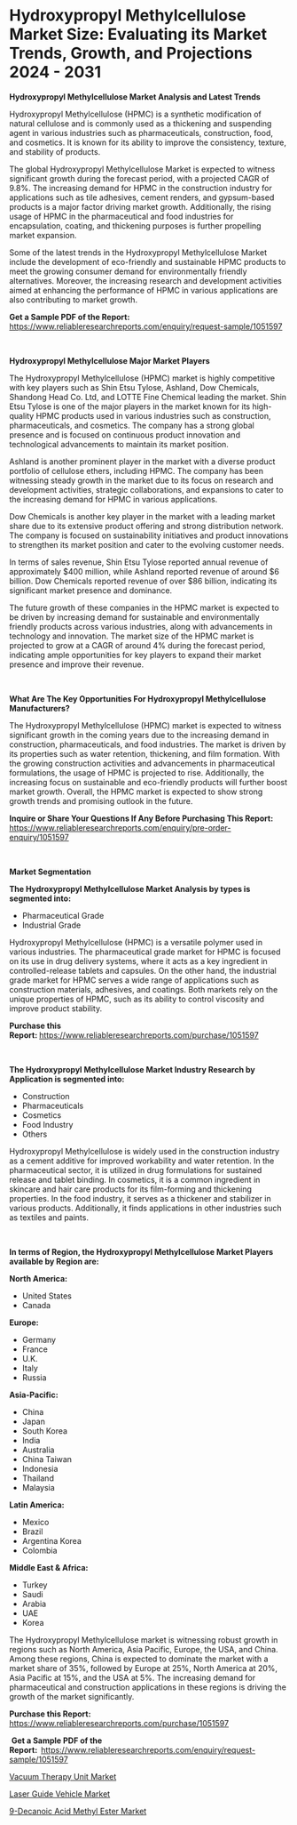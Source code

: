 <p><h1>Hydroxypropyl Methylcellulose Market Size: Evaluating its Market Trends, Growth, and Projections 2024 - 2031</h1></p><p><strong>Hydroxypropyl Methylcellulose Market Analysis and Latest Trends</strong></p>
<p><p>Hydroxypropyl Methylcellulose (HPMC) is a synthetic modification of natural cellulose and is commonly used as a thickening and suspending agent in various industries such as pharmaceuticals, construction, food, and cosmetics. It is known for its ability to improve the consistency, texture, and stability of products.</p><p>The global Hydroxypropyl Methylcellulose Market is expected to witness significant growth during the forecast period, with a projected CAGR of 9.8%. The increasing demand for HPMC in the construction industry for applications such as tile adhesives, cement renders, and gypsum-based products is a major factor driving market growth. Additionally, the rising usage of HPMC in the pharmaceutical and food industries for encapsulation, coating, and thickening purposes is further propelling market expansion.</p><p>Some of the latest trends in the Hydroxypropyl Methylcellulose Market include the development of eco-friendly and sustainable HPMC products to meet the growing consumer demand for environmentally friendly alternatives. Moreover, the increasing research and development activities aimed at enhancing the performance of HPMC in various applications are also contributing to market growth.</p></p>
<p><strong>Get a Sample PDF of the Report:&nbsp;</strong> <a href="https://www.reliableresearchreports.com/enquiry/request-sample/1051597">https://www.reliableresearchreports.com/enquiry/request-sample/1051597</a></p>
<p>&nbsp;</p>
<p><strong>Hydroxypropyl Methylcellulose Major Market Players</strong></p>
<p><p>The Hydroxypropyl Methylcellulose (HPMC) market is highly competitive with key players such as Shin Etsu Tylose, Ashland, Dow Chemicals, Shandong Head Co. Ltd, and LOTTE Fine Chemical leading the market. Shin Etsu Tylose is one of the major players in the market known for its high-quality HPMC products used in various industries such as construction, pharmaceuticals, and cosmetics. The company has a strong global presence and is focused on continuous product innovation and technological advancements to maintain its market position.</p><p>Ashland is another prominent player in the market with a diverse product portfolio of cellulose ethers, including HPMC. The company has been witnessing steady growth in the market due to its focus on research and development activities, strategic collaborations, and expansions to cater to the increasing demand for HPMC in various applications.</p><p>Dow Chemicals is another key player in the market with a leading market share due to its extensive product offering and strong distribution network. The company is focused on sustainability initiatives and product innovations to strengthen its market position and cater to the evolving customer needs.</p><p>In terms of sales revenue, Shin Etsu Tylose reported annual revenue of approximately $400 million, while Ashland reported revenue of around $6 billion. Dow Chemicals reported revenue of over $86 billion, indicating its significant market presence and dominance.</p><p>The future growth of these companies in the HPMC market is expected to be driven by increasing demand for sustainable and environmentally friendly products across various industries, along with advancements in technology and innovation. The market size of the HPMC market is projected to grow at a CAGR of around 4% during the forecast period, indicating ample opportunities for key players to expand their market presence and improve their revenue.</p></p>
<p>&nbsp;</p>
<p><strong>What Are The Key Opportunities For Hydroxypropyl Methylcellulose Manufacturers?</strong></p>
<p><p>The Hydroxypropyl Methylcellulose (HPMC) market is expected to witness significant growth in the coming years due to the increasing demand in construction, pharmaceuticals, and food industries. The market is driven by its properties such as water retention, thickening, and film formation. With the growing construction activities and advancements in pharmaceutical formulations, the usage of HPMC is projected to rise. Additionally, the increasing focus on sustainable and eco-friendly products will further boost market growth. Overall, the HPMC market is expected to show strong growth trends and promising outlook in the future.</p></p>
<p><strong>Inquire or Share Your Questions If Any Before Purchasing This Report:</strong> <a href="https://www.reliableresearchreports.com/enquiry/pre-order-enquiry/1051597">https://www.reliableresearchreports.com/enquiry/pre-order-enquiry/1051597</a></p>
<p>&nbsp;</p>
<p><strong>Market Segmentation</strong></p>
<p><strong>The Hydroxypropyl Methylcellulose Market Analysis by types is segmented into:</strong></p>
<p><ul><li>Pharmaceutical Grade</li><li>Industrial Grade</li></ul></p>
<p><p>Hydroxypropyl Methylcellulose (HPMC) is a versatile polymer used in various industries. The pharmaceutical grade market for HPMC is focused on its use in drug delivery systems, where it acts as a key ingredient in controlled-release tablets and capsules. On the other hand, the industrial grade market for HPMC serves a wide range of applications such as construction materials, adhesives, and coatings. Both markets rely on the unique properties of HPMC, such as its ability to control viscosity and improve product stability.</p></p>
<p><strong>Purchase this Report:&nbsp;</strong><a href="https://www.reliableresearchreports.com/purchase/1051597">https://www.reliableresearchreports.com/purchase/1051597</a></p>
<p>&nbsp;</p>
<p><strong>The Hydroxypropyl Methylcellulose Market Industry Research by Application is segmented into:</strong></p>
<p><ul><li>Construction</li><li>Pharmaceuticals</li><li>Cosmetics</li><li>Food Industry</li><li>Others</li></ul></p>
<p><p>Hydroxypropyl Methylcellulose is widely used in the construction industry as a cement additive for improved workability and water retention. In the pharmaceutical sector, it is utilized in drug formulations for sustained release and tablet binding. In cosmetics, it is a common ingredient in skincare and hair care products for its film-forming and thickening properties. In the food industry, it serves as a thickener and stabilizer in various products. Additionally, it finds applications in other industries such as textiles and paints.</p></p>
<p>&nbsp;</p>
<p><strong>In terms of Region, the Hydroxypropyl Methylcellulose Market Players available by Region are:</strong></p>
<p>
    <p> <strong> North America: </strong>
        <ul>
            <li>United States</li>
            <li>Canada</li>
        </ul>
        </p> 
    <p> <strong> Europe: </strong>
        <ul>
            <li>Germany</li>
            <li>France</li>
            <li>U.K.</li>
            <li>Italy</li>
            <li>Russia</li>
        </ul>
        </p> 
    <p> <strong> Asia-Pacific: </strong>
        <ul>
            <li>China</li>
            <li>Japan</li>
            <li>South Korea</li>
            <li>India</li>
            <li>Australia</li>
            <li>China Taiwan</li>
            <li>Indonesia</li>
            <li>Thailand</li>
            <li>Malaysia</li>
        </ul>
        </p> 
    <p> <strong> Latin America: </strong>
        <ul>
            <li>Mexico</li>
            <li>Brazil</li>
            <li>Argentina Korea</li>
            <li>Colombia</li>
        </ul>
        </p> 
    <p> <strong> Middle East & Africa: </strong>
        <ul>
            <li>Turkey</li>
            <li>Saudi</li>
            <li>Arabia</li>
            <li>UAE</li>
            <li>Korea</li>
        </ul>
    </p>
    </p>
<p><p>The Hydroxypropyl Methylcellulose market is witnessing robust growth in regions such as North America, Asia Pacific, Europe, the USA, and China. Among these regions, China is expected to dominate the market with a market share of 35%, followed by Europe at 25%, North America at 20%, Asia Pacific at 15%, and the USA at 5%. The increasing demand for pharmaceutical and construction applications in these regions is driving the growth of the market significantly.</p></p>
<p><strong>Purchase this Report: </strong><a href="https://www.reliableresearchreports.com/purchase/1051597">https://www.reliableresearchreports.com/purchase/1051597</a></p>
<p>&nbsp;<strong>Get a Sample PDF of the Report:&nbsp;&nbsp;</strong><a href="https://www.reliableresearchreports.com/enquiry/request-sample/1051597">https://www.reliableresearchreports.com/enquiry/request-sample/1051597</a></p>
<p><strong></strong></p>
<p><p><a href="https://view.publitas.com/reportprime-1/vacuum-therapy-unit-market-size-share-trends-analysis-report-by-application-regional-outlook-competitive-strategies-and-segment-forecasts-2023-2030/">Vacuum Therapy Unit Market</a></p><p><a href="https://view.publitas.com/reportprime-1/laser-guide-vehicle-market-with-the-goal-of-estimating-the-market-size-and-future-growth-potential-of-various-market-segments-based-on-component-applications-end-user-and-region/">Laser Guide Vehicle Market</a></p><p><a href="https://view.publitas.com/reportprime-1/9-decanoic-acid-methyl-ester-market-research-report-provides-critical-insights-that-can-help-shape-business-development-and-investment-strategies/">9-Decanoic Acid Methyl Ester Market</a></p></p>